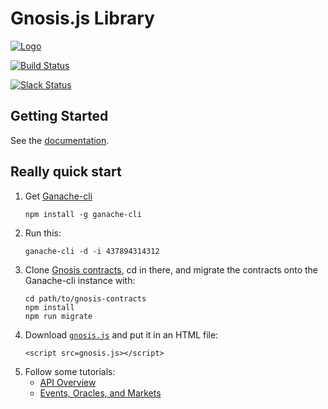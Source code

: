 # Gnosis.js Library

[![Logo](https://raw.githubusercontent.com/gnosis/gnosis.js/master/assets/logo.png)](https://gnosis.pm/)

[![Build Status](https://travis-ci.org/gnosis/gnosis.js.svg?branch=master)](https://travis-ci.org/gnosis/gnosis.js)

[![Slack Status](https://slack.gnosis.pm/badge.svg)](https://slack.gnosis.pm)

## Getting Started

See the [documentation](https://gnosisjs.readthedocs.io/en/latest/developer-guide.html).

## Really quick start

1. Get [Ganache-cli](https://github.com/trufflesuite/ganache-cli)
   ```
   npm install -g ganache-cli
   ```
2. Run this:
   ```
   ganache-cli -d -i 437894314312
   ```
3. Clone [Gnosis contracts](https://github.com/gnosis/gnosis-contracts), cd in there, and migrate the contracts onto the Ganache-cli instance with:
   ```
   cd path/to/gnosis-contracts
   npm install
   npm run migrate
   ```
4. Download [`gnosis.js`](https://raw.githubusercontent.com/gnosis/gnosis.js/master/dist/gnosis.js) and put it in an HTML file:
   ```
   <script src=gnosis.js></script>
   ```
5. Follow some tutorials:
   * [API Overview](https://gnosisjs.readthedocs.io/en/latest/api-overview.html)
   * [Events, Oracles, and Markets](https://gnosisjs.readthedocs.io/en/latest/events-oracles-and-markets.html)
